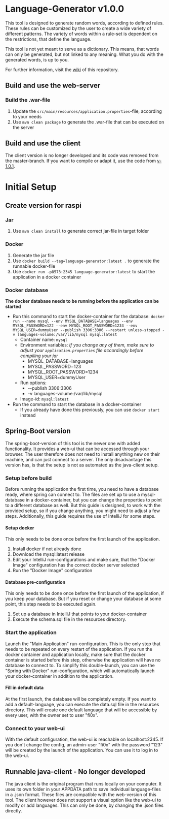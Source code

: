 # Language-Generator v1.0.0
This tool is designed to generate random words, according to defined rules. These rules can be customized by the user
to create a wide variety of different patterns. The variety of words within a rule-set is dependent on the restrictions,
that define the language.

This tool is not yet meant to serve as a dictionary. This means, that words can only be generated, but not linked to
any meaning. What you do with the generated words, is up to you.

For further information, visit the [wiki](https://github.com/Fi0x/LanguageGenerator/wiki) of this repository.

[//]: # (TODO: Move all following information to the wiki)

## Build and use the web-server
### Build the .war-file
1. Update the `src/main/resources/application.properties`-file, according to your needs
2. Use `mvn clean package` to generate the .war-file that can be executed on the server

## Build and use the client
The client version is no longer developed and its code was removed from the master-branch. If you want to compile or
adapt it, use the code from [v-1.0.1](https://github.com/Fi0x/LanguageGenerator/tree/0.0.1).

# Initial Setup
## Create version for raspi
### Jar
1. Use `mvn clean install` to generate correct jar-file in target folder

### Docker
1. Generate the jar file
2. Use `docker build --tag=language-generator:latest .` to generate the runnable docker-file
3. Use `docker run -p8573:2345 language-generator:latest` to start the application in a docker container

### Docker database
**The docker database needs to be running before the application can be started**
- Run this command to start the docker-container for the database: `docker run --name mysql --env MYSQL_DATABASE=languages --env MYSQL_PASSWORD=122 --env MYSQL_ROOT_PASSWORD=1234 --env MYSQL_USER=dummyUser --publish 3306:3306 --restart unless-stopped -v languages-volume:/var/lib/mysql mysql:latest`
  - Container name: `mysql`
  - Environment variables: *If you change any of them, make sure to adjust your `application.properties` file accordingly before compiling your jar*
    - MYSQL_DATABASE=languages
    - MYSQL_PASSWORD=123
    - MYSQL_ROOT_PASSWORD=1234
    - MYSQL_USER=dummyUser
  - Run options:
    - --publish 3306:3306
    - -v languages-volume:/var/lib/mysql
  - Image-id: `mysql:latest`
- Run the command to start the database in a docker-container
  - If you already have done this previously, you can use `docker start` instead

## Spring-Boot version
The spring-boot-version of this tool is the newer one with added functionality. It provides a web-ui that can be
accessed through your browser. The user therefore does not need to install anything new on their machine, and can just
connect to a server. The only disadvantage this version has, is that the setup is not as automated as the java-client
setup.

### Setup before build
Before running the application the first time, you need to have a database ready, where spring can connect to. The files
are set up to use a mysql-database in a docker-container, but you can change the properties to point to a different
database as well. But this guide is designed, to work with the provided setup, so if you change anything, you might need
to adjust a few steps. Additionally, this guide requires the use of IntelliJ for some steps.
#### Setup docker
This only needs to be done once before the first launch of the application.
1. Install docker if not already done
2. Download the mysql:latest release
3. Edit your IntelliJ run-configurations and make sure, that the "Docker Image" configuration has the correct docker server selected
4. Run the "Docker Image" configuration
#### Database pre-configuration
This only needs to be done once before the first launch of the application, if you keep your database. But if you reset
or change your database at some point, this step needs to be executed again.
1. Set up a database in IntelliJ that points to your docker-container
2. Execute the schema.sql file in the resources directory.

### Start the application
Launch the "Main Application" run-configuration. This is the only step that needs to be repeated on every restart of the
application. If you run the docker container and application locally, make sure that the docker container is started
before this step, otherwise the application will have no database to connect to. To simplify this double-launch, you can
use the "Spring with Docker" run-configuration, which will automatically launch your docker-container in addition to the
application.
#### Fill in default data
At the first launch, the database will be completely empty. If you want to add a default-language, you can execute the
data.sql file in the resources directory. This will create one default language that will be accessible by every user,
with the owner set to user "fi0x".
### Connect to your web-ui
With the default configuration, the web-ui is reachable on localhost:2345. If you don't change the config, an admin-user
"fi0x" with the password "123" will be created by the launch of the application. You can use it to log in to the web-ui.

## Runnable java-client - No longer developed
The java client is the original program that runs locally on your computer. It uses its own folder in your APPDATA
path to save individual language-files in a .json format. These files are compatible with the web-version of this tool.
The client however does not support a visual option like the web-ui to modify or add languages. This can only be done,
by changing the .json files directly.